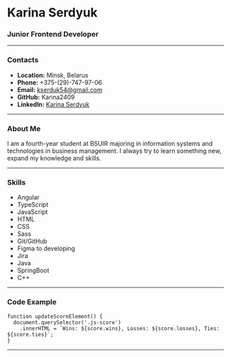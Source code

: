 # Karina Serdyuk

### Junior Frontend Developer

-----

### Contacts

* **Location:** Minsk, Belarus
* **Phone:** +375-(29)-747-97-06
* **Email:** kserduk54@gmail.com
* **GitHub:** Karina2409
* **Linkedln:** [Karina Serdyuk](https://www.linkedin.com/in/karina-serdyuk-4a7722255?utm_source=share&utm_campaign=share_via&utm_content=profile&utm_medium=android_app)

-----

### About Me

I am a fourth-year student at BSUIR majoring in information systems and technologies in business management. I always try to learn something new, expand my knowledge and skills.

-----

### Skills

* Angular
* TypeScript
* JavaScript
* HTML
* CSS
* Sass
* Git/GitHub
* Figma to developing
* Jira
* Java
* SpringBoot
* C++

-----

### Code Example

```
function updateScoreElement() {
  document.querySelector('.js-score')
    .innerHTML = `Wins: ${score.wins}, Losses: ${score.losses}, Ties: ${score.ties}`;
}
```
-----